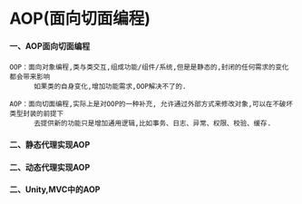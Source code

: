 # AOP(面向切面编程)
     
  #### 一、AOP面向切面编程
    OOP：面向对象编程,类与类交互,组成功能/组件/系统,但是是静态的,封闭的任何需求的变化都会带来影响
          如果类的自身变化,增加功能需求,OOP解决不了的.
          
    AOP：面向切面编程,实际上是对OOP的一种补充, 允许通过外部方式来修改对象,可以在不破坏类型封装的前提下
          去提供新的功能只是增加通用逻辑,比如事务、日志、异常、权限、校验、缓存.
  #### 二、静态代理实现AOP
  #### 二、动态代理实现AOP
  #### 二、Unity,MVC中的AOP
